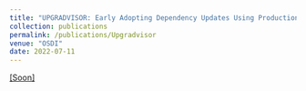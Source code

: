 ```yaml
---
title: "UPGRADVISOR: Early Adopting Dependency Updates Using Production Traces"
collection: publications
permalink: /publications/Upgradvisor
venue: "OSDI"
date: 2022-07-11
---
```


[[Soon]](https://yanivmd.github.io)
